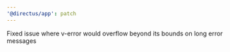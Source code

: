 ```yaml
---
'@directus/app': patch
---
```


Fixed issue where v-error would overflow beyond its bounds on long error messages

